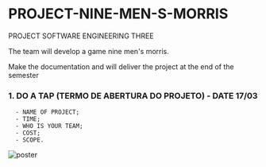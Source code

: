 # PROJECT-NINE-MEN-S-MORRIS
PROJECT SOFTWARE ENGINEERING THREE

The team will develop a game nine men's morris. 

Make the documentation and will deliver the project at the end of the semester

### 1. DO A TAP (TERMO DE ABERTURA DO PROJETO) - DATE 17/03
      - NAME OF PROJECT;
      - TIME;
      - WHO IS YOUR TEAM;
      - COST;
      - SCOPE.
     
![poster](https://1.bp.blogspot.com/_yF3oxuNmGHo/SM8wSqb1YJI/AAAAAAAABbc/TmcsP0b7M_c/s400/moinho.JPG)
